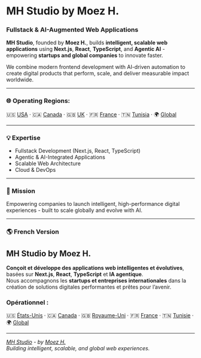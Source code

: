 # MH Studio by Moez H.
### Fullstack & AI-Augmented Web Applications

**MH Studio**, founded by **Moez H.**, builds **intelligent, scalable web applications** using **Next.js**, **React**, **TypeScript**, and **Agentic AI** - empowering **startups and global companies** to innovate faster.

We combine modern frontend development with AI-driven automation to create digital products that perform, scale, and deliver measurable impact worldwide.

---

### 🌐 Operating Regions: 
🇺🇸 [USA](https://us.moezh.com/en) · 🇨🇦 [Canada](https://ca.moezh.com/en) · 🇬🇧 [UK](https://uk.moezh.com/en) · 🇫🇷 [France](https://fr.moezh.com/en) · 🇹🇳 [Tunisia](https://tn.moezh.com/en)  · 🌍 [Global](https://moezh.com/en)

---

### 💡 Expertise  
- Fullstack Development (Next.js, React, TypeScript)  
- Agentic & AI-Integrated Applications  
- Scalable Web Architecture  
- Cloud & DevOps

---

### 🧭 Mission  
Empowering companies to launch intelligent, high-performance digital experiences - built to scale globally and evolve with AI.

---

### 🌎 French Version

## MH Studio by Moez H.
**Conçoit et développe des applications web intelligentes et évolutives**, basées sur **Next.js**, **React**, **TypeScript** et **IA agentique**.  
Nous accompagnons les **startups et entreprises internationales** dans la création de solutions digitales performantes et prêtes pour l’avenir.

### Opérationnel :
🇺🇸 [États-Unis](https://us.moezh.com/fr) · 🇨🇦 [Canada](https://ca.moezh.com/fr) · 🇬🇧 [Royaume-Uni](https://uk.moezh.com/fr) · 🇫🇷 [France](https://fr.moezh.com/fr) · 🇹🇳 [Tunisie](https://tn.moezh.com/fr) · 🌍 [Global](https://moezh.com/en)  

---

*[MH Studio](https://github.com/mh-studio-global) - by [Moez H.](https://github.com/moezh)*  
*Building intelligent, scalable, and global web experiences.*
